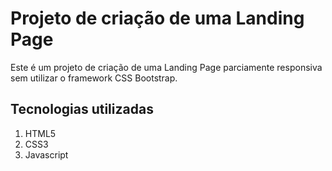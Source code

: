 # Projeto de criação de uma Landing Page
Este é um projeto de criação de uma Landing Page parciamente responsiva sem utilizar o framework CSS Bootstrap.

## Tecnologias utilizadas
1. HTML5
2. CSS3
3. Javascript
